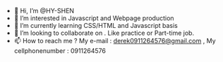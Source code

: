 - 👋 Hi, I’m @HY-SHEN
- 👀 I’m interested in Javascript and Webpage production
- 🌱 I’m currently learning CSS/HTML and Javascript basis
- 💞️ I’m looking to collaborate on . Like practice or Part-time job.
- 📫 How to reach me ? My e-mail : derek0911264576@gmail.com , My cellphonenumber : 0911264576

<!---
HY-SHEN/HY-SHEN is a ✨ special ✨ repository because its `README.md` (this file) appears on your GitHub profile.
You can click the Preview link to take a look at your changes.
--->
